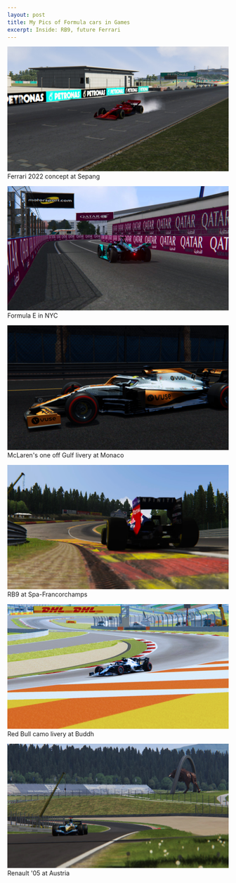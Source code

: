 ```yaml
---
layout: post
title: My Pics of Formula cars in Games
excerpt: Inside: RB9, future Ferrari
---
```


![Ferrari 2022 concept at Sepang](/images/cars/ferrari_sepang.jpg)
Ferrari 2022 concept at Sepang
  
![Formula E in NYC](/images/cars/jag_nyc.jpg)
Formula E in NYC
  
![McLaren's one off Gulf livery at Monaco](/images/cars/mclaren_monaco.jpg)
McLaren's one off Gulf livery at Monaco
  
![RB9 at Spa-Francorchamps](/images/cars/rb9_spa.jpg)
RB9 at Spa-Francorchamps
  
![Red Bull camo livery at Buddh](/images/cars/rb_india.jpg)
Red Bull camo livery at Buddh
  
![Renault '05 at Austria](/images/cars/renault_austria.jpg)
Renault '05 at Austria
